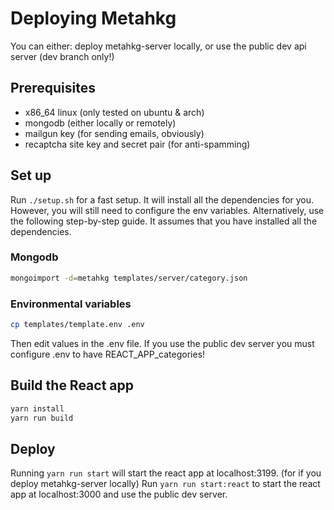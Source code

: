 # Deploying Metahkg

You can either:
deploy metahkg-server locally, or
use the public dev api server (dev branch only!)

## Prerequisites

- x86_64 linux (only tested on ubuntu & arch)
- mongodb (either locally or remotely)
- mailgun key (for sending emails, obviously)
- recaptcha site key and secret pair (for anti-spamming)

## Set up

Run `./setup.sh` for a fast setup. It will install all the dependencies for you.
However, you will still need to configure the env variables.
Alternatively, use the following step-by-step guide. It assumes that you have installed all the dependencies.

### Mongodb

```bash
mongoimport -d=metahkg templates/server/category.json
```

### Environmental variables

```bash
cp templates/template.env .env
```

Then edit values in the .env file.
If you use the public dev server you must configure .env to have REACT_APP_categories!

## Build the React app

```bash
yarn install
yarn run build
```

## Deploy

Running  `yarn run start` will start the react app at localhost:3199. (for if you deploy metahkg-server locally)
Run `yarn run start:react` to start the react app at localhost:3000 and use the public dev server.
